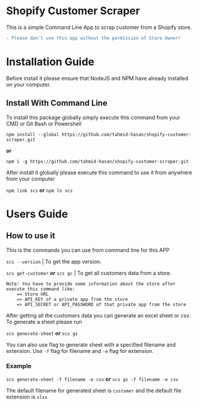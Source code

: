 # Shopify Customer Scraper

This is a simple Command Line App to scrap customer from a Shopify store.

```diff
- Please don't use this app without the permission of Store Owner!
```
# Installation Guide

Before install it please ensure that NodeJS and NPM have already installed on your computer.

## Install With Command Line

To install this package globally simply execute this command from your CMD or Git Bash or Powershell

`npm install --global https://github.com/tahmid-hasan/shopify-customer-scraper.git`

**_or_**

`npm i -g https://github.com/tahmid-hasan/shopify-customer-scraper.git`

After install it globally please execute this command to use it from anywhere from your computer

`npm link scs` **_or_** `npm ln scs`

# Users Guide

## How to use it

This is the commands you can use from command line for this APP

`scs --version` | To get the app version.

`scs get-customer` **_or_** `scs gc` | To get all customers data from a store.

```
Note: You have to provide some information about the store after execute this command like:
    => Store URL
    => API_KEY of a private app from the store
    => API_SECRET or API_PASSWORD of that private app from the store
```

After getting all the customers data you can generate an excel sheet or csv. To generate a sheet please run

`scs generate-sheet` **_or_** `scs gs`

You can also use flag to generate sheet with a specified filename and extension. Use `-f` flag for filename and `-e` flag for extension.

### Example
`scs generate-sheet -f filename -e csv` **_or_** `scs gs -f filename -e csv`

The default filename for generated sheet is `customer` and the default file extension is `xlsx`
